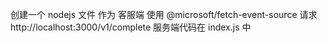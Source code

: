 创建一个 nodejs 文件 作为 客服端
使用 @microsoft/fetch-event-source 请求 http://localhost:3000/v1/complete
服务端代码在 index.js 中
